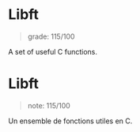 # Libft
> grade: 115/100

A set of useful C functions.
<br/>

# Libft
> note: 115/100

Un ensemble de fonctions utiles en C.
